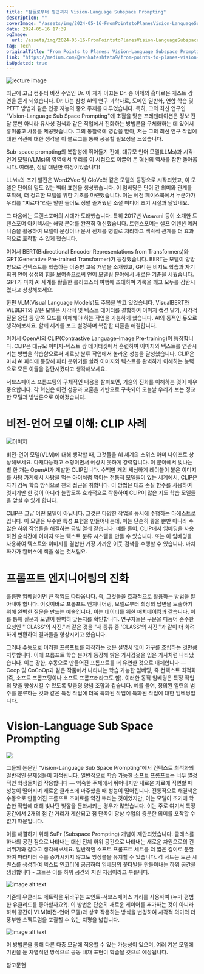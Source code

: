 ```yaml
---
title: "점들로부터 평면까지 Vision-Language Subspace Prompting"
description: ""
coverImage: "/assets/img/2024-05-16-FromPointstoPlanesVision-LanguageSubspacePrompting_0.png"
date: 2024-05-16 17:39
ogImage:
  url: /assets/img/2024-05-16-FromPointstoPlanesVision-LanguageSubspacePrompting_0.png
tag: Tech
originalTitle: "From Points to Planes: Vision-Language Subspace Prompting"
link: "https://medium.com/@venkateshtata9/from-points-to-planes-vision-language-subspace-prompting-d3d04204c48a"
isUpdated: true
---
```


![lecture image](/assets/img/2024-05-16-FromPointstoPlanesVision-LanguageSubspacePrompting_0.png)

최근에 고급 컴퓨터 비전 수업인 Dr. 이 제가 이끄는 Dr. 송 이제의 흥미로운 게스트 강연을 듣게 되었습니다. Dr. Li는 삼성 AI의 연구 과학자로, 도메인 일반화, 연합 학습 및 PEFT 방법과 같은 인공 지능의 중요 주제를 다루었습니다. 특히, 그의 최신 연구인 "Vision-Language Sub Space Prompting"에 초점을 맞춘 프레젠테이션은 정보 전달 뿐만 아니라 유사성 검색과 같은 작업에서 진화하는 방법론을 구체화하는 데 있어서 흥미롭고 사유를 제공했습니다. 그의 통찰력에 영감을 받아, 저는 그의 최신 연구 작업에 대한 직관에 대한 생각을 이 블로그를 통해 공유할 필요성을 느꼈습니다.

Sub-space prompting의 복잡성에 뛰어들기 전에, 대규모 언어 모델(LLMs)과 시각-언어 모델(VLMs)의 영역에서 우리를 이 시점으로 이끌어 온 혁신의 역사를 잠깐 돌아봅시다. 여러분, 정말 대단한 여정이었습니다!

LLMs의 초기 발전은 Word2Vec 및 GloVe와 같은 모델의 등장으로 시작되었고, 이 모델은 단어의 밀도 있는 벡터 표현을 생성했습니다. 이 임베딩은 단어 간 의미와 관계를 포착해, 더 정교한 모델을 위한 기초를 마련했습니다. 이는 예전 페이스북에서 누군가가 우리를 "찌르다"라는 말만 들어도 정말 즐거웠던 소셜 미디어 초기 시절과 닮았네요.

<!-- seedividend - 사각형 -->

<ins class="adsbygoogle"
     style="display:block"
     data-ad-client="ca-pub-4877378276818686"
     data-ad-slot="1898504329"
     data-ad-format="auto"
     data-full-width-responsive="true"></ins>

<script>
     (adsbygoogle = window.adsbygoogle || []).push({});
</script>

그 다음에는 트랜스포머의 시대가 도래했습니다. 특히 2017년 Vaswani 등이 소개한 트랜스포머 아키텍처는 해당 분야를 완전히 혁신했습니다. 트랜스포머는 셀프 어텐션 메커니즘을 활용하여 모델이 문장이나 문서 전체를 병렬로 처리하고 맥락적 관계를 더 효과적으로 포착할 수 있게 했습니다.

이어서 BERT(Bidirectional Encoder Representations from Transformers)와 GPT(Generative Pre-trained Transformer)가 등장했습니다. BERT는 모델이 양방향으로 컨텍스트를 학습하는 이중향 교육 개념을 소개했고, GPT는 비지도 학습과 자기회귀 언어 생성의 힘을 보여줌으로써 언어 모델링 분야에서 새로운 기준을 세웠습니다. GPT가 마치 AI 세계를 황홀한 롤러코스터 여행에 초대하며 기록을 깨고 모두를 감탄시켰다고 상상해보세요.

한편 VLM(Visual Language Models)도 주목을 받고 있었습니다. VisualBERT와 ViLBERT와 같은 모델은 시각적 및 텍스트 데이터를 결합하여 이미지 캡션 달기, 시각적 질문 응답 등 양쪽 모드를 이해해야 하는 작업을 가능하게 했습니다. AI의 동적인 듀오로 생각해보세요. 함께 세계를 보고 설명하며 복잡한 퍼즐을 해결합니다.

이어서 OpenAI의 CLIP(Contrastive Language–Image Pre-training)이 등장합니다. CLIP은 대규모 이미지-텍스트 쌍 데이터셋에서 훈련하여 이미지와 텍스트를 연관시키는 방법을 학습함으로써 제로샷 분류 작업에서 놀라운 성능을 달성했습니다. CLIP은 마치 AI 파티에 등장해 파티 분위기를 살려 이미지와 텍스트를 완벽하게 이해하는 능력으로 모든 이들을 감탄시켰다고 생각해보세요.

<!-- seedividend - 사각형 -->

<ins class="adsbygoogle"
     style="display:block"
     data-ad-client="ca-pub-4877378276818686"
     data-ad-slot="1898504329"
     data-ad-format="auto"
     data-full-width-responsive="true"></ins>

<script>
     (adsbygoogle = window.adsbygoogle || []).push({});
</script>

서브스페이스 프롬프팅의 구체적인 내용을 살펴보면, 기술의 진화를 이해하는 것이 매우 중요합니다. 각 혁신은 이전 성공과 교훈을 기반으로 구축되어 오늘날 우리가 보는 정교한 모델과 방법론으로 이어졌습니다.

# 비전-언어 모델 이해: CLIP 사례

![이미지](/assets/img/2024-05-16-FromPointstoPlanesVision-LanguageSubspacePrompting_1.png)

비전-언어 모델(VLM)에 대해 생각할 때, 그것들을 AI 세계의 스위스 아미 나이프로 상상해보세요. 다재다능하고 소형이면서 예상치 못하게 강력합니다. 이 분야에서 빛나는 별 한 개는 OpenAI가 개발한 CLIP입니다. 수백만 개의 세심하게 레이블이 붙은 이미지를 사탕 가게에서 사탕을 먹는 아이처럼 먹이는 전통적 모델들이 있는 세계에서, CLIP은 자가 감독 학습 방식으로 젠의 접근을 취합니다. 이 방법은 대조 손실 함수를 사용하여 멋지기만 한 것이 아니라 놀랍도록 효과적으로 작동하여 CLIP이 많은 지도 학습 모델들을 앞설 수 있게 합니다.

<!-- seedividend - 사각형 -->

<ins class="adsbygoogle"
     style="display:block"
     data-ad-client="ca-pub-4877378276818686"
     data-ad-slot="1898504329"
     data-ad-format="auto"
     data-full-width-responsive="true"></ins>

<script>
     (adsbygoogle = window.adsbygoogle || []).push({});
</script>

CLIP은 그냥 어떤 모델이 아닙니다. 그것은 다양한 작업을 동시에 수행하는 마에스트로입니다. 이 모델은 우수한 특성 표현을 만들어내는데, 이는 단순히 좋을 뿐만 아니라 수많은 하위 작업들을 해결하는 금빛 열쇠 같습니다. 예를 들어, CLIP에서 임베딩을 사용하면 순식간에 이미지 또는 텍스트 분류 시스템을 만들 수 있습니다. 또는 이 임베딩을 사용하여 텍스트와 이미지를 결합한 가장 가까운 이웃 검색을 수행할 수 있습니다. 마치 화가가 캔버스에 색을 섞는 것처럼요.

# 프롬프트 엔지니어링의 진화

훌륭한 임베딩이면 큰 책임도 따라옵니다. 즉, 그것들을 효과적으로 활용하는 방법을 알아내야 합니다. 이것이바로 프롬프트 엔지니어링, 모델로부터 최상의 답변을 도출하기 위해 완벽한 질문을 만드는 예술입니다. 이는 데이터를 위한 매치메이킹과 같습니다. 이를 통해 질문과 모델이 완벽히 맞는지를 확인합니다. 연구자들은 구문을 다듬어 순수한 요청인 "'CLASS'의 사진."과 같은 것을 "새 종류 중 'CLASS'의 사진."과 같이 더 화려하게 변환하여 결과물을 향상시키고 있습니다.

<!-- seedividend - 사각형 -->

<ins class="adsbygoogle"
     style="display:block"
     data-ad-client="ca-pub-4877378276818686"
     data-ad-slot="1898504329"
     data-ad-format="auto"
     data-full-width-responsive="true"></ins>

<script>
     (adsbygoogle = window.adsbygoogle || []).push({});
</script>

그러나 수동으로 이러한 프롬프트를 제작하는 것은 설명서 없이 가구를 조립하는 것만큼 지루합니다. 이에 프롬프트 학습 분야가 등장해 밝은 기사갑옷을 입은 기사처럼 나타났습니다. 이는 강한, 수동으로 만들어진 프롬프트를 더 유연한 것으로 대체합니다 — Coop 및 CoCoOp과 같은 작품에서 나타나는 학습 가능한 임베딩, 즉 컨텍스트 최적화(즉, 소프트 프롬프팅이나 소프트 프롬프터라고도 함). 이러한 동적 임베딩은 특정 작업의 맛을 향상시킬 수 있도록 맞춤형 양념 조합과 같습니다. 예를 들어, 정의된 일련의 범주를 분류하는 것과 같은 특정 작업에 더욱 특화된 작업에 특화된 작업에 대한 임베딩입니다.

# Vision-Language Sub Space Prompting

<img src="/assets/img/2024-05-16-FromPointstoPlanesVision-LanguageSubspacePrompting_3.png" />

그들의 논문인 “Vision-Language Sub Space Prompting”에서 컨텍스트 최적화의 일반적인 문제점들이 지적됩니다. 일반적으로 학습 가능한 소프트 프롬프트는 너무 열정적인 학생들처럼 작용합니다 — 익숙한 주제에서 뛰어나지만 새로운 자료에 직면할 때 성능이 떨어지며 새로운 클래스에 마주했을 때 성능이 떨어집니다. 전통적으로 해결책은 수동으로 만들어진 프롬프트 조미료를 약간 뿌리는 것이었지만, 이는 모델이 초기에 학습한 작업에 대해 빛나던 빛깔을 둔화시키는 경우가 많았습니다. 이는 주로 여기서 특징 공간에서 2개의 점 간 거리가 계산되고 점 단독이 항상 수업의 충분한 의미를 포착할 수 없기 때문입니다.

<!-- seedividend - 사각형 -->

<ins class="adsbygoogle"
     style="display:block"
     data-ad-client="ca-pub-4877378276818686"
     data-ad-slot="1898504329"
     data-ad-format="auto"
     data-full-width-responsive="true"></ins>

<script>
     (adsbygoogle = window.adsbygoogle || []).push({});
</script>

이를 해결하기 위해 SuPr (Subspace Prompting) 개념이 제안되었습니다. 클래스를 하나의 공간 점으로 나타내는 대신 전체 하위 공간으로 나타내는 새로운 차원으로의 건너뛰기와 같다고 생각해보세요. 일반적인 소프트 프롬프트 세트를 더 짧은 길이로 분할하여 파라미터 수를 증가시키지 않고도 앙상블을 유지할 수 있습니다. 각 세트는 토큰 시퀀스를 생성하여 텍스트 인코더에 공급하여 임베딩의 꽃다발을 만들어내는 하위 공간을 생성합니다 - 그들은 이를 하위 공간의 지원 지점이라고 부릅니다.

![image alt text](/assets/img/2024-05-16-FromPointstoPlanesVision-LanguageSubspacePrompting_4.png)

기존의 유클리드 메트릭을 뒤바꾸는 포인트-서브스페이스 거리를 사용하여 (누가 평범한 유클리드를 좋아할까요?). 이 방법은 단순히 새로운 레이어를 추가하는 것이 아니라 하위 공간이 VLM(비전-언어 모델)과 상호 작용하는 방식을 변경하여 시각적 의미의 더 풍부한 스펙트럼을 포괄할 수 있는 지평을 넓힙니다.

![image alt text](/assets/img/2024-05-16-FromPointstoPlanesVision-LanguageSubspacePrompting_5.png)

<!-- seedividend - 사각형 -->

<ins class="adsbygoogle"
     style="display:block"
     data-ad-client="ca-pub-4877378276818686"
     data-ad-slot="1898504329"
     data-ad-format="auto"
     data-full-width-responsive="true"></ins>

<script>
     (adsbygoogle = window.adsbygoogle || []).push({});
</script>

이 방법론을 통해 다른 다중 모달에 적용할 수 있는 가능성이 있으며, 여러 기본 모델에 기반을 둔 차별적인 방식으로 공동 내재 표현이 학습될 것으로 예상됩니다.

참고문헌
